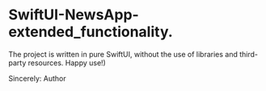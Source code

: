 # SwiftUI-NewsApp-extended_functionality.

The project is written in pure SwiftUI, without the use of libraries and third-party resources. Happy use!) 

Sincerely: Author
